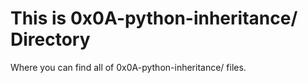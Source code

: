 # This is 0x0A-python-inheritance/ Directory

Where you can find all of 0x0A-python-inheritance/ files.
